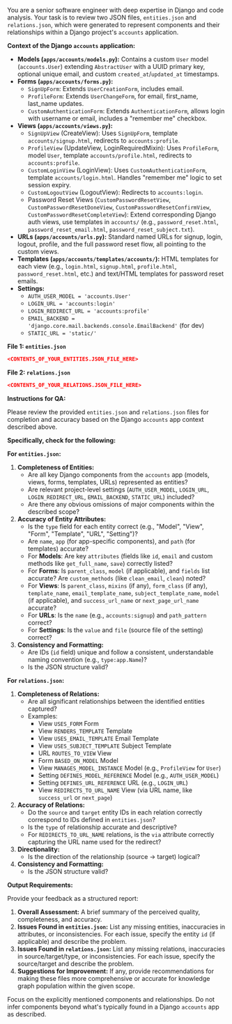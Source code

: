 You are a senior software engineer with deep expertise in Django and code analysis. Your task is to review two JSON files, `entities.json` and `relations.json`, which were generated to represent components and their relationships within a Django project's `accounts` application.

**Context of the Django `accounts` application:**

*   **Models (`apps/accounts/models.py`):** Contains a custom `User` model (`accounts.User`) extending `AbstractUser` with a UUID primary key, optional unique email, and custom `created_at`/`updated_at` timestamps.
*   **Forms (`apps/accounts/forms.py`):**
    *   `SignUpForm`: Extends `UserCreationForm`, includes email.
    *   `ProfileForm`: Extends `UserChangeForm`, for email, first_name, last_name updates.
    *   `CustomAuthenticationForm`: Extends `AuthenticationForm`, allows login with username or email, includes a "remember me" checkbox.
*   **Views (`apps/accounts/views.py`):**
    *   `SignUpView` (CreateView): Uses `SignUpForm`, template `accounts/signup.html`, redirects to `accounts:profile`.
    *   `ProfileView` (UpdateView, LoginRequiredMixin): Uses `ProfileForm`, model `User`, template `accounts/profile.html`, redirects to `accounts:profile`.
    *   `CustomLoginView` (LoginView): Uses `CustomAuthenticationForm`, template `accounts/login.html`. Handles "remember me" logic to set session expiry.
    *   `CustomLogoutView` (LogoutView): Redirects to `accounts:login`.
    *   Password Reset Views (`CustomPasswordResetView`, `CustomPasswordResetDoneView`, `CustomPasswordResetConfirmView`, `CustomPasswordResetCompleteView`): Extend corresponding Django auth views, use templates in `accounts/` (e.g., `password_reset.html`, `password_reset_email.html`, `password_reset_subject.txt`).
*   **URLs (`apps/accounts/urls.py`):** Standard named URLs for signup, login, logout, profile, and the full password reset flow, all pointing to the custom views.
*   **Templates (`apps/accounts/templates/accounts/`):** HTML templates for each view (e.g., `login.html`, `signup.html`, `profile.html`, `password_reset.html`, etc.) and text/HTML templates for password reset emails.
*   **Settings:**
    *   `AUTH_USER_MODEL = 'accounts.User'`
    *   `LOGIN_URL = 'accounts:login'`
    *   `LOGIN_REDIRECT_URL = 'accounts:profile'`
    *   `EMAIL_BACKEND = 'django.core.mail.backends.console.EmailBackend'` (for dev)
    *   `STATIC_URL = 'static/'`

**File 1: `entities.json`**
```json
<CONTENTS_OF_YOUR_ENTITIES.JSON_FILE_HERE>
```

**File 2: `relations.json`**
```json
<CONTENTS_OF_YOUR_RELATIONS.JSON_FILE_HERE>
```

**Instructions for QA:**

Please review the provided `entities.json` and `relations.json` files for completion and accuracy based on the Django `accounts` app context described above.

**Specifically, check for the following:**

**For `entities.json`:**

1.  **Completeness of Entities:**
    *   Are all key Django components from the `accounts` app (models, views, forms, templates, URLs) represented as entities?
    *   Are relevant project-level settings (`AUTH_USER_MODEL`, `LOGIN_URL`, `LOGIN_REDIRECT_URL`, `EMAIL_BACKEND`, `STATIC_URL`) included?
    *   Are there any obvious omissions of major components within the described scope?
2.  **Accuracy of Entity Attributes:**
    *   Is the `type` field for each entity correct (e.g., "Model", "View", "Form", "Template", "URL", "Setting")?
    *   Are `name`, `app` (for app-specific components), and `path` (for templates) accurate?
    *   For **Models**: Are key `attributes` (fields like `id`, `email` and custom methods like `get_full_name`, `save`) correctly listed?
    *   For **Forms**: Is `parent_class`, `model` (if applicable), and `fields` list accurate? Are `custom_methods` (like `clean_email`, `clean`) noted?
    *   For **Views**: Is `parent_class`, `mixins` (if any), `form_class` (if any), `template_name`, `email_template_name`, `subject_template_name`, `model` (if applicable), and `success_url_name` or `next_page_url_name` accurate?
    *   For **URLs**: Is the `name` (e.g., `accounts:signup`) and `path_pattern` correct?
    *   For **Settings**: Is the `value` and `file` (source file of the setting) correct?
3.  **Consistency and Formatting:**
    *   Are IDs (`id` field) unique and follow a consistent, understandable naming convention (e.g., `type:app.Name`)?
    *   Is the JSON structure valid?

**For `relations.json`:**

1.  **Completeness of Relations:**
    *   Are all significant relationships between the identified entities captured?
    *   Examples:
        *   View `USES_FORM` Form
        *   View `RENDERS_TEMPLATE` Template
        *   View `USES_EMAIL_TEMPLATE` Email Template
        *   View `USES_SUBJECT_TEMPLATE` Subject Template
        *   URL `ROUTES_TO_VIEW` View
        *   Form `BASED_ON_MODEL` Model
        *   View `MANAGES_MODEL_INSTANCE` Model (e.g., `ProfileView` for `User`)
        *   Setting `DEFINES_MODEL_REFERENCE` Model (e.g., `AUTH_USER_MODEL`)
        *   Setting `DEFINES_URL_REFERENCE` URL (e.g., `LOGIN_URL`)
        *   View `REDIRECTS_TO_URL_NAME` View (via URL name, like `success_url` or `next_page`)
2.  **Accuracy of Relations:**
    *   Do the `source` and `target` entity IDs in each relation correctly correspond to IDs defined in `entities.json`?
    *   Is the `type` of relationship accurate and descriptive?
    *   For `REDIRECTS_TO_URL_NAME` relations, is the `via` attribute correctly capturing the URL name used for the redirect?
3.  **Directionality:**
    *   Is the direction of the relationship (source -> target) logical?
4.  **Consistency and Formatting:**
    *   Is the JSON structure valid?

**Output Requirements:**

Provide your feedback as a structured report:

1.  **Overall Assessment:** A brief summary of the perceived quality, completeness, and accuracy.
2.  **Issues Found in `entities.json`:** List any missing entities, inaccuracies in attributes, or inconsistencies. For each issue, specify the entity `id` (if applicable) and describe the problem.
3.  **Issues Found in `relations.json`:** List any missing relations, inaccuracies in source/target/type, or inconsistencies. For each issue, specify the source/target and describe the problem.
4.  **Suggestions for Improvement:** If any, provide recommendations for making these files more comprehensive or accurate for knowledge graph population within the given scope.

Focus on the explicitly mentioned components and relationships. Do not infer components beyond what's typically found in a Django `accounts` app as described.